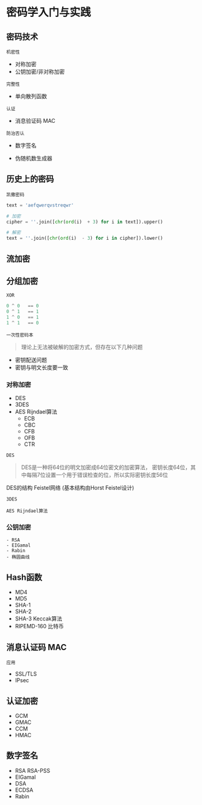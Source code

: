 # 密码学入门与实践

## 密码技术

`机密性`

- 对称加密
- 公钥加密/非对称加密

`完整性`

- 单向散列函数

`认证`

- 消息验证码 MAC

`防治否认`

- 数字签名

- 伪随机数生成器


## 历史上的密码

`凯撒密码`

```python
text = 'aefqwerqvstreqwr'

# 加密
cipher = ''.join([chr(ord(i)  + 3) for i in text]).upper()

# 解密
text = ''.join([chr(ord(i)  - 3) for i in cipher]).lower()
```

## 流加密

## 分组加密

`XOR`

```python
0 ^ 0   == 0
0 ^ 1   == 1
1 ^ 0   == 1
1 ^ 1   == 0
```

`一次性密码本`

> 理论上无法被破解的加密方式，但存在以下几种问题

- 密钥配送问题
- 密钥与明文长度要一致

### 对称加密

- DES
- 3DES
- AES Rijndael算法
    - ECB
    - CBC
    - CFB
    - OFB
    - CTR

`DES`

> DES是一种将64位的明文加密成64位密文的加密算法，
> 密钥长度64位，其中每隔7位设置一个用于错误检查的位，所以实际密钥长度56位

DES的结构 Feistel网络 (基本结构由Horst Feistel设计)


`3DES`


`AES Rijndael算法`



### 公钥加密
    - RSA
    - EIGamal
    - Rabin
    - 椭圆曲线


## Hash函数

- MD4
- MD5
- SHA-1
- SHA-2
- SHA-3 Keccak算法
- RIPEMD-160 比特币

## 消息认证码 MAC

`应用`
- SSL/TLS
- IPsec

## 认证加密

- GCM
- GMAC
- CCM
- HMAC

## 数字签名

- RSA RSA-PSS
- EIGamal
- DSA
- ECDSA
- Rabin
